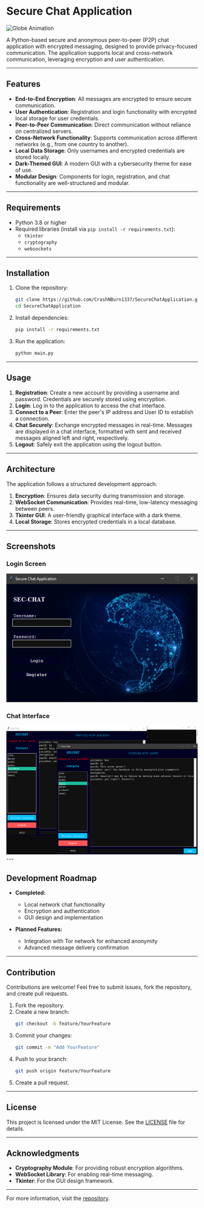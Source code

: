 # Secure Chat Application

<img src="asset/globe.gif" alt="Globe Animation" width="600" height="338">

A Python-based secure and anonymous peer-to-peer (P2P) chat application with encrypted messaging, designed to provide privacy-focused communication. The application supports local and cross-network communication, leveraging encryption and user authentication.

---

## Features

- **End-to-End Encryption**: All messages are encrypted to ensure secure communication.
- **User Authentication**: Registration and login functionality with encrypted local storage for user credentials.
- **Peer-to-Peer Communication**: Direct communication without reliance on centralized servers.
- **Cross-Network Functionality**: Supports communication across different networks (e.g., from one country to another).
- **Local Data Storage**: Only usernames and encrypted credentials are stored locally.
- **Dark-Themed GUI**: A modern GUI with a cybersecurity theme for ease of use.
- **Modular Design**: Components for login, registration, and chat functionality are well-structured and modular.

---

## Requirements

- Python 3.8 or higher
- Required libraries (install via `pip install -r requirements.txt`):
  - `tkinter`
  - `cryptography`
  - `websockets`

---

## Installation

1. Clone the repository:
   ```bash
   git clone https://github.com/CrashNBurn1337/SecureChatApplication.git
   cd SecureChatApplication
   ```

2. Install dependencies:
   ```bash
   pip install -r requirements.txt
   ```

3. Run the application:
   ```bash
   python main.py
   ```

---

## Usage

1. **Registration**: Create a new account by providing a username and password. Credentials are securely stored using encryption.
2. **Login**: Log in to the application to access the chat interface.
3. **Connect to a Peer**: Enter the peer's IP address and User ID to establish a connection.
4. **Chat Securely**: Exchange encrypted messages in real-time. Messages are displayed in a chat interface, formatted with sent and received messages aligned left and right, respectively.
5. **Logout**: Safely exit the application using the logout button.

---

## Architecture

The application follows a structured development approach:

1. **Encryption**: Ensures data security during transmission and storage.
2. **WebSocket Communication**: Provides real-time, low-latency messaging between peers.
3. **Tkinter GUI**: A user-friendly graphical interface with a dark theme.
4. **Local Storage**: Stores encrypted credentials in a local database.

---

## Screenshots

### Login Screen
<img src="asset/login_registration.png" alt="Login Screen" width="600" height="338">


### Chat Interface
<img src="asset/chat_interface.png" alt="Chat Interface" width="600" height="338">
---

## Development Roadmap

- **Completed:**
  - Local network chat functionality
  - Encryption and authentication
  - GUI design and implementation

- **Planned Features:**
  - Integration with Tor network for enhanced anonymity
  - Advanced message delivery confirmation

---

## Contribution

Contributions are welcome! Feel free to submit issues, fork the repository, and create pull requests.

1. Fork the repository.
2. Create a new branch:
   ```bash
   git checkout -b feature/YourFeature
   ```
3. Commit your changes:
   ```bash
   git commit -m "Add YourFeature"
   ```
4. Push to your branch:
   ```bash
   git push origin feature/YourFeature
   ```
5. Create a pull request.

---

## License

This project is licensed under the MIT License. See the [LICENSE](LICENSE) file for details.

---

## Acknowledgments

- **Cryptography Module**: For providing robust encryption algorithms.
- **WebSocket Library**: For enabling real-time messaging.
- **Tkinter**: For the GUI design framework.

---

For more information, visit the [repository](https://github.com/CrashNBurn1337/SecureChatApplication).

